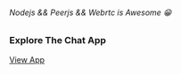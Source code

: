 <h6>Nodejs && Peerjs && Webrtc is Awesome 😁</h6>
<h3>Explore The Chat App</h3>
<a href="https://groupchatter.herokuapp.com">View App</a>

